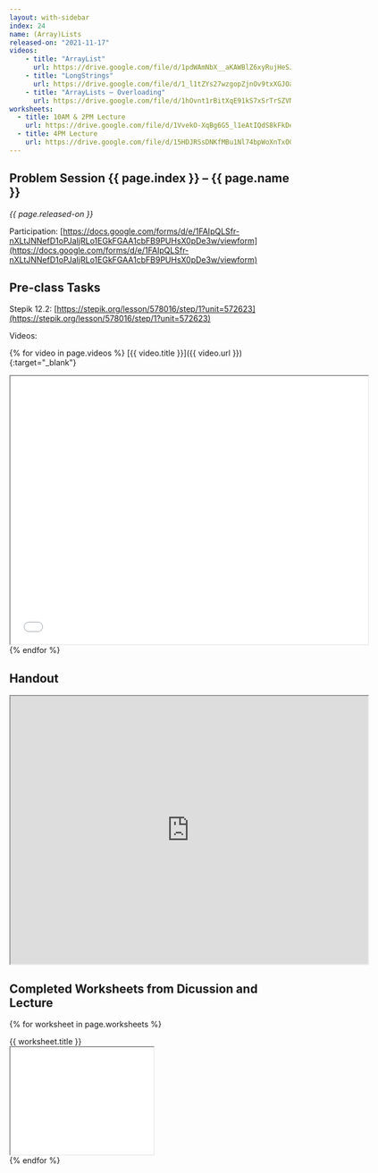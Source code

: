 ```yaml
---
layout: with-sidebar
index: 24
name: (Array)Lists
released-on: "2021-11-17"
videos:
    - title: "ArrayList"
      url: https://drive.google.com/file/d/1pdWAmNbX__aKAWBlZ6xyRujHeSJNPDgB
    - title: "LongStrings"
      url: https://drive.google.com/file/d/1_l1tZYs27wzgopZjnOv9txXGJOaug4JH
    - title: "ArrayLists – Overloading"
      url: https://drive.google.com/file/d/1hOvnt1rBitXqE91kS7xSrTrSZVNaX9dZ
worksheets:
  - title: 10AM & 2PM Lecture
    url: https://drive.google.com/file/d/1VvekO-XqBg6G5_l1eAtIQdS8kFkDeo6s
  - title: 4PM Lecture
    url: https://drive.google.com/file/d/15HDJRSsDNKfMBu1Nl74bpWoXnTxO03jL
---
```


## Problem Session {{ page.index }} – {{ page.name }}

_{{ page.released-on }}_

Participation: [https://docs.google.com/forms/d/e/1FAIpQLSfr-nXLtJNNefD1oPJaIjRLo1EGkFGAA1cbFB9PUHsX0pDe3w/viewform](https://docs.google.com/forms/d/e/1FAIpQLSfr-nXLtJNNefD1oPJaIjRLo1EGkFGAA1cbFB9PUHsX0pDe3w/viewform)

## Pre-class Tasks

Stepik 12.2: [https://stepik.org/lesson/578016/step/1?unit=572623](https://stepik.org/lesson/578016/step/1?unit=572623)

Videos:

{% for video in page.videos %}
[{{ video.title }}]({{ video.url }}){:target="_blank"}
<iframe src="{{ video.url }}/preview" width="640" height="480" allow="autoplay"></iframe>
{% endfor %}

## Handout
<iframe src="https://drive.google.com/file/d/16VNXTCrpouqLztoZGfpHN2VTtNMDmFxT/preview" width="640" height="480" allow="autoplay"></iframe>


## Completed Worksheets from Dicussion and Lecture

{% for worksheet in page.worksheets %}
<div class="worksheetBox">
{{ worksheet.title }}
<br>
<iframe src="{{ worksheet.url }}/preview" width="256" height="192" allow="autoplay"></iframe>
</div>
{% endfor %}
